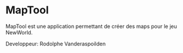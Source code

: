 # MapTool

MapTool est une application permettant de créer des maps pour le jeu NewWorld.

Developpeur: Rodolphe Vanderaspoilden

